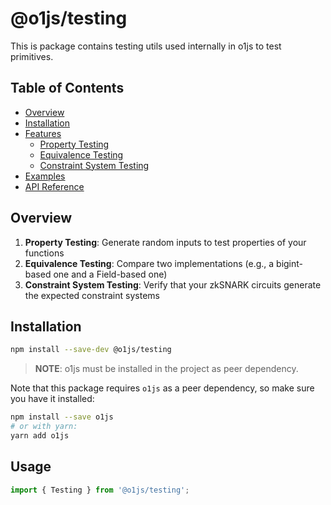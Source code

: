 # @o1js/testing

This is package contains testing utils used internally in o1js to test primitives.

## Table of Contents

- [Overview](#overview)
- [Installation](#installation)
- [Features](#features)
  - [Property Testing](#property-testing)
  - [Equivalence Testing](#equivalence-testing)
  - [Constraint System Testing](#constraint-system-testing)
- [Examples](#examples)
- [API Reference](#api-reference)

## Overview

1. **Property Testing**: Generate random inputs to test properties of your functions
2. **Equivalence Testing**: Compare two implementations (e.g., a bigint-based one and a Field-based one) 
3. **Constraint System Testing**: Verify that your zkSNARK circuits generate the expected constraint systems

## Installation

```bash
npm install --save-dev @o1js/testing
```
> **NOTE**: o1js must be installed in the project as peer dependency.


Note that this package requires `o1js` as a peer dependency, so make sure you have it installed:

```bash
npm install --save o1js
# or with yarn:
yarn add o1js
```

## Usage

```js
import { Testing } from '@o1js/testing';

```
